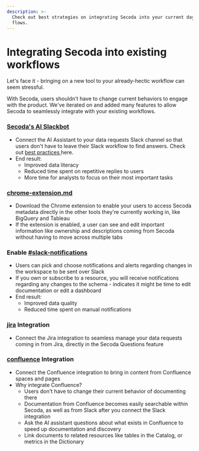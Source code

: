 ```yaml
---
description: >-
  Check out best strategies on integrating Secoda into your current day-to-day
  flows.
---
```


# Integrating Secoda into existing workflows

Let's face it - bringing on a new tool to your already-hectic workflow can seem stressful.

With Secoda, users shouldn't have to change current behaviors to engage with the product. We've iterated on and added many features to allow Secoda to seamlessly integrate with your existing workflows.

### [Secoda's AI Slackbot](../extensions/slack-connection/slack-user-guide.md#secoda-ai-slackbot)&#x20;

* Connect the AI Assistant to your data requests Slack channel so that users don't have to leave their Slack workflow to find answers. Check out [best practices ](slack-less-than-greater-than-questions-workflow.md)here.
* End result:
  * Improved data literacy
  * Reduced time spent on repetitive replies to users
  * More time for analysts to focus on their most important tasks

### [chrome-extension.md](../extensions/chrome-extension.md "mention")

* Download the Chrome extension to enable your users to access Secoda metadata directly in the other tools they're currently working in, like BigQuery and Tableau
* If the extension is enabled, a user can see and edit important information like ownership and descriptions coming from Secoda without having to move across multiple tabs

### Enable [#slack-notifications](../features/notifications.md#slack-notifications "mention")

* Users can pick and choose notifications and alerts regarding changes in the workspace to be sent over Slack&#x20;
* If you own or subscribe to a resource, you will receive notifications regarding any changes to the schema - indicates it might be time to edit documentation or edit a dashboard
* End result:
  * Improved data quality
  * Reduced time spent on manual notifications

### [jira](../extensions/jira/ "mention") Integration

* Connect the Jira integration to seamless manage your data requests coming in from Jira, directly in the Secoda Questions feature

### [confluence](../extensions/confluence/ "mention") Integration

* Connect the Confluence integration to bring in content from Confluence spaces and pages&#x20;
* Why integrate Confluence?
  * Users don't have to change their current behavior of documenting there
  * Documentation from Confluence becomes easily searchable within Secoda, as well as from Slack after you connect the Slack integration
  * Ask the AI assistant questions about what exists in Confluence to speed up documentation and discovery
  * Link documents to related resources like tables in the Catalog, or metrics in the Dictionary
